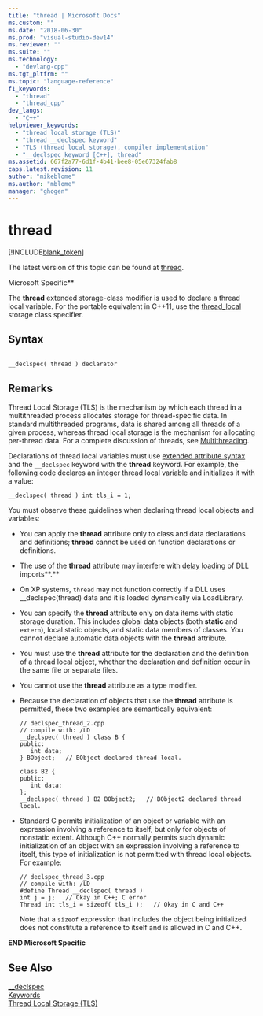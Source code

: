 ```yaml
---
title: "thread | Microsoft Docs"
ms.custom: ""
ms.date: "2018-06-30"
ms.prod: "visual-studio-dev14"
ms.reviewer: ""
ms.suite: ""
ms.technology: 
  - "devlang-cpp"
ms.tgt_pltfrm: ""
ms.topic: "language-reference"
f1_keywords: 
  - "thread"
  - "thread_cpp"
dev_langs: 
  - "C++"
helpviewer_keywords: 
  - "thread local storage (TLS)"
  - "thread __declspec keyword"
  - "TLS (thread local storage), compiler implementation"
  - "__declspec keyword [C++], thread"
ms.assetid: 667f2a77-6d1f-4b41-bee8-05e67324fab8
caps.latest.revision: 11
author: "mikeblome"
ms.author: "mblome"
manager: "ghogen"
---
```

# thread
[!INCLUDE[blank_token](../includes/blank-token.md)]

The latest version of this topic can be found at [thread](https://docs.microsoft.com/cpp/cpp/thread).  
  
Microsoft Specific**  
  
 The **thread** extended storage-class modifier is used to declare a thread local variable. For the portable equivalent in C++11, use the [thread_local](../cpp/storage-classes-cpp.md#thread_local) storage class specifier.  
  
## Syntax  
  
```  
  
__declspec( thread ) declarator  
```  
  
## Remarks  
 Thread Local Storage (TLS) is the mechanism by which each thread in a multithreaded process allocates storage for thread-specific data. In standard multithreaded programs, data is shared among all threads of a given process, whereas thread local storage is the mechanism for allocating per-thread data. For a complete discussion of threads, see [Multithreading](../parallel/multithreading-support-for-older-code-visual-cpp.md).  
  
 Declarations of thread local variables must use [extended attribute syntax](../cpp/declspec.md) and the `__declspec` keyword with the **thread** keyword. For example, the following code declares an integer thread local variable and initializes it with a value:  
  
```  
__declspec( thread ) int tls_i = 1;  
```  
  
 You must observe these guidelines when declaring thread local objects and variables:  
  
-   You can apply the **thread** attribute only to class and data declarations and definitions; **thread** cannot be used on function declarations or definitions.  
  
-   The use of the **thread** attribute may interfere with [delay loading](../build/reference/linker-support-for-delay-loaded-dlls.md) of DLL imports**.**  
  
-   On XP systems, `thread` may not function correctly if a DLL uses __declspec(thread) data and it is loaded dynamically via LoadLibrary.  
  
-   You can specify the **thread** attribute only on data items with static storage duration. This includes global data objects (both **static** and `extern`), local static objects, and static data members of classes. You cannot declare automatic data objects with the **thread** attribute.  
  
-   You must use the **thread** attribute for the declaration and the definition of a thread local object, whether the declaration and definition occur in the same file or separate files.  
  
-   You cannot use the **thread** attribute as a type modifier.  
  
-   Because the declaration of objects that use the **thread** attribute is permitted, these two examples are semantically equivalent:  
  
    ```  
    // declspec_thread_2.cpp  
    // compile with: /LD  
    __declspec( thread ) class B {  
    public:  
       int data;  
    } BObject;   // BObject declared thread local.  
  
    class B2 {  
    public:  
       int data;  
    };  
    __declspec( thread ) B2 BObject2;   // BObject2 declared thread local.  
    ```  
  
-   Standard C permits initialization of an object or variable with an expression involving a reference to itself, but only for objects of nonstatic extent. Although C++ normally permits such dynamic initialization of an object with an expression involving a reference to itself, this type of initialization is not permitted with thread local objects. For example:  
  
    ```  
    // declspec_thread_3.cpp  
    // compile with: /LD  
    #define Thread __declspec( thread )  
    int j = j;   // Okay in C++; C error  
    Thread int tls_i = sizeof( tls_i );   // Okay in C and C++  
    ```  
  
     Note that a `sizeof` expression that includes the object being initialized does not constitute a reference to itself and is allowed in C and C++.  
  
 **END Microsoft Specific**  
  
## See Also  
 [__declspec](../cpp/declspec.md)   
 [Keywords](../cpp/keywords-cpp.md)   
 [Thread Local Storage (TLS)](../parallel/thread-local-storage-tls.md)





